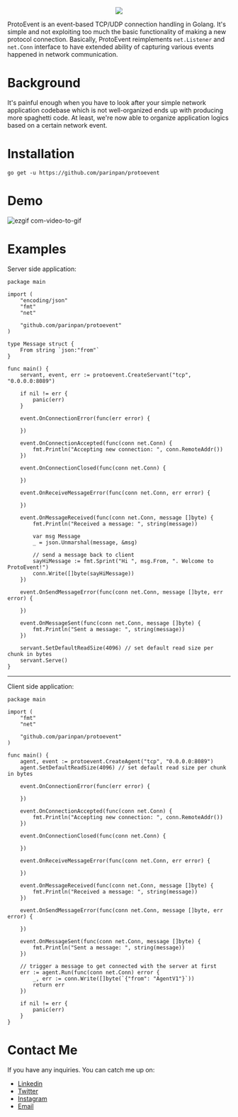 <p align="center"> 
	<img src="https://user-images.githubusercontent.com/14908455/81298347-dcb05e80-909e-11ea-8aa3-44ecf2c46af9.png"/>
</p>

ProtoEvent is an event-based TCP/UDP connection handling in Golang. It's simple and not exploiting too much the basic functionality of making a new protocol connection. Basically, ProtoEvent reimplements `net.Listener` and `net.Conn`  interface to have extended ability of capturing various events happened in network communication.

# Background
It's painful enough when you have to look after your simple network application codebase which is not well-organized ends up with producing more spaghetti code. At least, we're now able to organize application logics based on a certain network event.

# Installation
```
go get -u https://github.com/parinpan/protoevent
```

# Demo
![ezgif com-video-to-gif](https://user-images.githubusercontent.com/14908455/81297569-a0303300-909d-11ea-90f4-935d1d16925b.gif)

# Examples
Server side application:
```golang
package main

import (
	"encoding/json"
	"fmt"
	"net"

	"github.com/parinpan/protoevent"
)

type Message struct {
	From string `json:"from"`
}

func main() {
	servant, event, err := protoevent.CreateServant("tcp", "0.0.0.0:8089")

	if nil != err {
		panic(err)
	}

	event.OnConnectionError(func(err error) {
	
	})

	event.OnConnectionAccepted(func(conn net.Conn) {
		fmt.Println("Accepting new connection: ", conn.RemoteAddr())
	})

	event.OnConnectionClosed(func(conn net.Conn) {
	
	})

	event.OnReceiveMessageError(func(conn net.Conn, err error) {
	
	})

	event.OnMessageReceived(func(conn net.Conn, message []byte) {
		fmt.Println("Received a message: ", string(message))
		
		var msg Message
		_ = json.Unmarshal(message, &msg)
		
		// send a message back to client
		sayHiMessage := fmt.Sprint("Hi ", msg.From, ". Welcome to ProtoEvent!")
		conn.Write([]byte(sayHiMessage))
	})

	event.OnSendMessageError(func(conn net.Conn, message []byte, err error) {
	
	})

	event.OnMessageSent(func(conn net.Conn, message []byte) {
		fmt.Println("Sent a message: ", string(message))
	})

	servant.SetDefaultReadSize(4096) // set default read size per chunk in bytes
	servant.Serve()
}
```
---
Client side application:
```golang
package main

import (
	"fmt"
	"net"

	"github.com/parinpan/protoevent"
)

func main() {
	agent, event := protoevent.CreateAgent("tcp", "0.0.0.0:8089")
	agent.SetDefaultReadSize(4096) // set default read size per chunk in bytes

	event.OnConnectionError(func(err error) {

	})

	event.OnConnectionAccepted(func(conn net.Conn) {
		fmt.Println("Accepting new connection: ", conn.RemoteAddr())
	})

	event.OnConnectionClosed(func(conn net.Conn) {

	})

	event.OnReceiveMessageError(func(conn net.Conn, err error) {

	})

	event.OnMessageReceived(func(conn net.Conn, message []byte) {
		fmt.Println("Received a message: ", string(message))
	})

	event.OnSendMessageError(func(conn net.Conn, message []byte, err error) {

	})

	event.OnMessageSent(func(conn net.Conn, message []byte) {
		fmt.Println("Sent a message: ", string(message))
	})

	// trigger a message to get connected with the server at first
	err := agent.Run(func(conn net.Conn) error {
		_, err := conn.Write([]byte(`{"from": "AgentV1"}`))
		return err
	})

	if nil != err {
		panic(err)
	}
}
```
# Contact Me 
If you have any inquiries. You can catch me up on:
- [Linkedin](https://linkedin.com/in/fachrinfan)
- [Twitter](https://twitter.com/fachrinfan)
- [Instagram](https://instagram.com/fachrinfan)
- [Email](mailto:fachrin.nasution@gmail.com)

